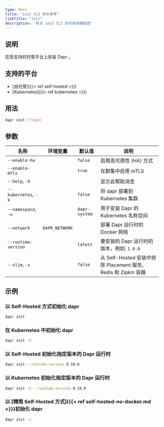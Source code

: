 ```yaml
---
type: docs
title: "init CLI 命令参考"
linkTitle: "init"
description: "有关 init CLI 命令的详细信息"
---
```


## 说明

在受支持的托管平台上安装 Dapr 。

## 支持的平台

- [自托管]({{< ref self-hosted >}})
- [Kubernetes]({{< ref kubernetes >}})

## 用法
```bash
dapr init [flags]
```

## 参数

| 名称                   | 环境变量           | 默认值           | 说明                                                 |
| -------------------- | -------------- | ------------- | -------------------------------------------------- |
| `--enable-ha`        |                | `false`       | 启用高可用性 (HA) 方式                                     |
| `--enable-mtls`      |                | `true`        | 在群集中启用 mTLS                                        |
| `--help`, `-h`       |                |               | 显示此帮助消息                                            |
| `--kubernetes`, `-k` |                | `false`       | 将 dapr 部署到 Kubernetes 集群                           |
| `--namespace`, `-n`  |                | `dapr-system` | 用于安装 Dapr 的 Kubernetes 名称空间                        |
| `--network`          | `DAPR_NETWORK` |               | 部署 Dapr 运行时的 Docker 网络                             |
| `--runtime-version`  |                | `latest`      | 要安装的 Dapr 运行时的版本，例如: `1.0.0`                       |
| `--slim`, `-s`       |                | `false`       | 从 Self-Hosted 安装中排除 Placement 服务、Redis 和 Zipkin 容器 |

## 示例

### 以 Self-Hosted 方式初始化 dapr
```bash
dapr init
```

### 在 Kubernetes 中初始化 dapr
```bash
dapr init -k
```

### 以 Self-Hosted 初始化指定版本的 Dapr 运行时
```bash
dapr init --runtime-version 0.10.0
```

### 以 Kubernetes 初始化指定版本的 Dapr 运行时
```bash
dapr init -k --runtime-version 0.10.0
```

### 以 [精简 Self-Hosted 方式]({{< ref self-hosted-no-docker.md >}})初始化 dapr
```bash
dapr init -s
```